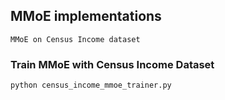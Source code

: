 ## MMoE implementations

`MMoE on Census Income dataset`

### Train MMoE with Census Income Dataset

` python census_income_mmoe_trainer.py `

